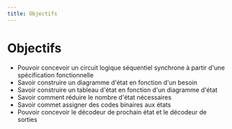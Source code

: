 ```yaml
---
title: Objectifs
---
```

# Objectifs

-   Pouvoir concevoir un circuit logique séquentiel synchrone à partir
    d'une spécification fonctionnelle
-   Savoir construire un diagramme d'état en fonction d'un besoin
-   Savoir construire un tableau d'état en fonction d'un diagramme d'état
-   Savoir comment réduire le nombre d'état nécessaires
-   Savoir commet assigner des codes binaires aux états
-   Pouvoir concevoir le décodeur de prochain état et le décodeur de sorties
